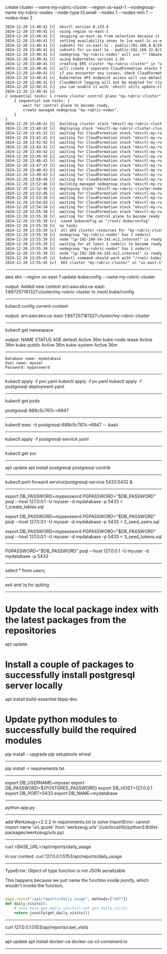 create cluster --name my-rubric-cluster --region us-east-1 --nodegroup-name my-rubric-nodes --node-type t3.small --nodes 1 --nodes-min 1 --nodes-max 2

```txt
2024-12-20 13:40:41 [ℹ]  eksctl version 0.133.0
2024-12-20 13:40:41 [ℹ]  using region us-east-1
2024-12-20 13:40:41 [ℹ]  skipping us-east-1e from selection because it doesn't support the following instance type(s): t3.small
2024-12-20 13:40:41 [ℹ]  setting availability zones to [us-east-1c us-east-1a]
2024-12-20 13:40:41 [ℹ]  subnets for us-east-1c - public:192.168.0.0/19 private:192.168.64.0/19
2024-12-20 13:40:41 [ℹ]  subnets for us-east-1a - public:192.168.32.0/19 private:192.168.96.0/19
2024-12-20 13:40:41 [ℹ]  nodegroup "my-rubric-nodes" will use "" [AmazonLinux2/1.24]
2024-12-20 13:40:41 [ℹ]  using Kubernetes version 1.24
2024-12-20 13:40:41 [ℹ]  creating EKS cluster "my-rubric-cluster" in "us-east-1" region with managed nodes
2024-12-20 13:40:41 [ℹ]  will create 2 separate CloudFormation stacks for cluster itself and the initial managed nodegroup
2024-12-20 13:40:41 [ℹ]  if you encounter any issues, check CloudFormation console or try 'eksctl utils describe-stacks --region=us-east-1 --cluster=my-rubric-cluster'
2024-12-20 13:40:41 [ℹ]  Kubernetes API endpoint access will use default of {publicAccess=true, privateAccess=false} for cluster "my-rubric-cluster" in "us-east-1"
2024-12-20 13:40:41 [ℹ]  CloudWatch logging will not be enabled for cluster "my-rubric-cluster" in "us-east-1"
2024-12-20 13:40:41 [ℹ]  you can enable it with 'eksctl utils update-cluster-logging --enable-types={SPECIFY-YOUR-LOG-TYPES-HERE (e.g. all)} --region=us-east-1 --cluster=my-rubric-cluster'
2024-12-20 13:40:41 [ℹ]  
2 sequential tasks: { create cluster control plane "my-rubric-cluster", 
    2 sequential sub-tasks: { 
        wait for control plane to become ready,
        create managed nodegroup "my-rubric-nodes",
    } 
}
2024-12-20 13:40:41 [ℹ]  building cluster stack "eksctl-my-rubric-cluster-cluster"
2024-12-20 13:40:42 [ℹ]  deploying stack "eksctl-my-rubric-cluster-cluster"
2024-12-20 13:41:12 [ℹ]  waiting for CloudFormation stack "eksctl-my-rubric-cluster-cluster"
2024-12-20 13:41:42 [ℹ]  waiting for CloudFormation stack "eksctl-my-rubric-cluster-cluster"
2024-12-20 13:42:42 [ℹ]  waiting for CloudFormation stack "eksctl-my-rubric-cluster-cluster"
2024-12-20 13:43:42 [ℹ]  waiting for CloudFormation stack "eksctl-my-rubric-cluster-cluster"
2024-12-20 13:44:42 [ℹ]  waiting for CloudFormation stack "eksctl-my-rubric-cluster-cluster"
2024-12-20 13:45:43 [ℹ]  waiting for CloudFormation stack "eksctl-my-rubric-cluster-cluster"
2024-12-20 13:46:43 [ℹ]  waiting for CloudFormation stack "eksctl-my-rubric-cluster-cluster"
2024-12-20 13:47:43 [ℹ]  waiting for CloudFormation stack "eksctl-my-rubric-cluster-cluster"
2024-12-20 13:48:43 [ℹ]  waiting for CloudFormation stack "eksctl-my-rubric-cluster-cluster"
2024-12-20 13:49:43 [ℹ]  waiting for CloudFormation stack "eksctl-my-rubric-cluster-cluster"
2024-12-20 13:50:44 [ℹ]  waiting for CloudFormation stack "eksctl-my-rubric-cluster-cluster"
2024-12-20 13:52:46 [ℹ]  building managed nodegroup stack "eksctl-my-rubric-cluster-nodegroup-my-rubric-nodes"
2024-12-20 13:52:46 [ℹ]  deploying stack "eksctl-my-rubric-cluster-nodegroup-my-rubric-nodes"
2024-12-20 13:52:46 [ℹ]  waiting for CloudFormation stack "eksctl-my-rubric-cluster-nodegroup-my-rubric-nodes"
2024-12-20 13:53:16 [ℹ]  waiting for CloudFormation stack "eksctl-my-rubric-cluster-nodegroup-my-rubric-nodes"
2024-12-20 13:54:03 [ℹ]  waiting for CloudFormation stack "eksctl-my-rubric-cluster-nodegroup-my-rubric-nodes"
2024-12-20 13:54:34 [ℹ]  waiting for CloudFormation stack "eksctl-my-rubric-cluster-nodegroup-my-rubric-nodes"
2024-12-20 13:55:38 [ℹ]  waiting for CloudFormation stack "eksctl-my-rubric-cluster-nodegroup-my-rubric-nodes"
2024-12-20 13:55:38 [ℹ]  waiting for the control plane to become ready
2024-12-20 13:55:39 [✔]  saved kubeconfig as "/root/.kube/config"
2024-12-20 13:55:39 [ℹ]  no tasks
2024-12-20 13:55:39 [✔]  all EKS cluster resources for "my-rubric-cluster" have been created
2024-12-20 13:55:39 [ℹ]  nodegroup "my-rubric-nodes" has 1 node(s)
2024-12-20 13:55:39 [ℹ]  node "ip-192-168-54-143.ec2.internal" is ready
2024-12-20 13:55:39 [ℹ]  waiting for at least 1 node(s) to become ready in "my-rubric-nodes"
2024-12-20 13:55:39 [ℹ]  nodegroup "my-rubric-nodes" has 1 node(s)
2024-12-20 13:55:39 [ℹ]  node "ip-192-168-54-143.ec2.internal" is ready
2024-12-20 13:55:45 [ℹ]  kubectl command should work with "/root/.kube/config", try 'kubectl get nodes'
2024-12-20 13:55:45 [✔]  EKS cluster "my-rubric-cluster" in "us-east-1" region is ready
```
------

aws eks --region us-east-1 update-kubeconfig --name my-rubric-cluster

output: Added new context arn:aws:eks:us-east-1:667257161327:cluster/my-rubric-cluster to /root/.kube/config

-----

kubectl config current-context

output: arn:aws:eks:us-east-1:667257161327:cluster/my-rubric-cluster

-----

 kubectl get namespace

 output:
 NAME              STATUS   AGE
default           Active   36m
kube-node-lease   Active   36m
kube-public       Active   36m
kube-system       Active   36m

-----

    Database name: mydatabase
    User name: myuser
    Password: mypassword

-----

kubectl apply -f pvc.yaml
kubectl apply -f pv.yaml
kubectl apply -f postgresql-deployment.yaml

-----

kubectl get pods

postgresql-688c5c767c-r6947

-----

kubectl exec -it postgresql-688c5c767c-r6947 -- bash

----

kubectl apply -f postgresql-service.yaml

-----

kubectl get svc

-----

apt update
apt install postgresql postgresql-contrib

------

kubectl port-forward service/postgresql-service 5433:5432 &

--------

export DB_PASSWORD=mypassword
PGPASSWORD="$DB_PASSWORD" psql --host 127.0.0.1 -U myuser -d mydatabase -p 5433 < 1_create_tables.sql

export DB_PASSWORD=mypassword
PGPASSWORD="$DB_PASSWORD" psql --host 127.0.0.1 -U myuser -d mydatabase -p 5433 < 2_seed_users.sql

export DB_PASSWORD=mypassword
PGPASSWORD="$DB_PASSWORD" psql --host 127.0.0.1 -U myuser -d mydatabase -p 5433 < 3_seed_tokens.sql

-----

PGPASSWORD="$DB_PASSWORD" psql --host 127.0.0.1 -U myuser -d mydatabase -p 5433

-----

select * from users;

-----

exit and \q for quiting

----

# Update the local package index with the latest packages from the repositories
apt update

# Install a couple of packages to successfully install postgresql server locally
apt install build-essential libpq-dev

# Update python modules to successfully build the required modules
pip install --upgrade pip setuptools wheel

-----

pip install -r requirements.txt

-----

export DB_USERNAME=myuser
export DB_PASSWORD=${POSTGRES_PASSWORD}
export DB_HOST=127.0.0.1
export DB_PORT=5433
export DB_NAME=mydatabase

-----

python app.py

-----

add Werkzeug==2.2.2 in requirements.txt to solve ImportError: cannot import name 'url_quote' from 'werkzeug.urls' (/usr/local/lib/python3.8/dist-packages/werkzeug/urls.py)

----

curl <BASE_URL>/api/reports/daily_usage

in our context: curl 127.0.0.1:5153/api/reports/daily_usage

----

TypeError: Object of type function is not JSON serializable

This happens because we just name the function inside jsonify, which woudn't invoke the function,

```py

@app.route("/api/reports/daily_usage", methods=["GET"])
def daily_visits():
    # note here get_daily_visits() not get_daily_visits
    return jsonify(get_daily_visits())

```

----

curl 127.0.0.1:5153/api/reports/user_visits

----

apt update
apt install docker-ce docker-ce-cli containerd.io

-----
